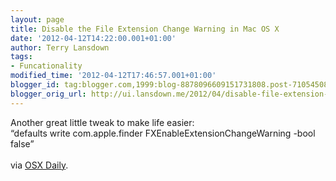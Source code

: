 ```yaml
---
layout: page
title: Disable the File Extension Change Warning in Mac OS X
date: '2012-04-12T14:22:00.001+01:00'
author: Terry Lansdown
tags:
- Funcationality
modified_time: '2012-04-12T17:46:57.001+01:00'
blogger_id: tag:blogger.com,1999:blog-8878096609151731808.post-7105450878054999740
blogger_orig_url: http://ui.lansdown.me/2012/04/disable-file-extension-change-warning.html
---
```


Another great little tweak to make life easier:<br> &#8220;defaults write com.apple.finder FXEnableExtensionChangeWarning -bool false&#8221;<br><br />via <a href="http://osxdaily.com/2012/04/11/disable-the-file-extension-change-warning-in-mac-os-x/">OSX Daily</a>.